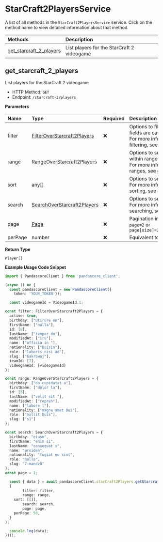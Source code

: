 # StarCraft2PlayersService

A list of all methods in the `StarCraft2PlayersService` service. Click on the method name to view detailed information about that method.

| Methods                                             | Description                                |
| :-------------------------------------------------- | :----------------------------------------- |
| [get_starcraft_2_players](#get_starcraft_2_players) | List players for the StarCraft 2 videogame |

## get_starcraft_2_players

List players for the StarCraft 2 videogame

- HTTP Method: `GET`
- Endpoint: `/starcraft-2/players`

**Parameters**

| Name    | Type                                                                    | Required | Description                                                                                                                                         |
| :------ | :---------------------------------------------------------------------- | :------- | :-------------------------------------------------------------------------------------------------------------------------------------------------- |
| filter  | [FilterOverStarcraft2Players](../models/FilterOverStarcraft2Players.md) | ❌       | Options to filter results. String fields are case sensitive <br/>For more information on filtering, see [docs](/docs/filtering-and-sorting#filter). |
| range   | [RangeOverStarcraft2Players](../models/RangeOverStarcraft2Players.md)   | ❌       | Options to select results within ranges <br/>For more information on ranges, see [docs](/docs/filtering-and-sorting#range).                         |
| sort    | any[]                                                                   | ❌       | Options to sort results <br/>For more information on sorting, see [docs](/docs/filtering-and-sorting#sort).                                         |
| search  | [SearchOverStarcraft2Players](../models/SearchOverStarcraft2Players.md) | ❌       | Options to search results <br/>For more information on searching, see [docs](/docs/filtering-and-sorting#search).                                   |
| page    | [Page](../models/Page.md)                                               | ❌       | Pagination in the form of `page=2` or `page[size]=30&page[number]=2`                                                                                |
| perPage | number                                                                  | ❌       | Equivalent to `page[size]`                                                                                                                          |

**Return Type**

`Player[]`

**Example Usage Code Snippet**

```typescript
import { PandascoreClient } from 'pandascore_client';

(async () => {
  const pandascoreClient = new PandascoreClient({
	token: 'YOUR_TOKEN'});

  const videogameId = VideogameId.1;

const filter: FilterOverStarcraft2Players = {
  active: true,
  birthday: ["Utirure en"],
  firstName: ["nulla"],
  id: [8],
  lastName: ["tempor do"],
  modifiedAt: ["iru"],
  name: ["officia in "],
  nationality: ["Duisin"],
  role: ["laboris nisi ad"],
  slug: ["6akrbwuj"],
  teamId: [7],
  videogameId: [videogameId]
};

const range: RangeOverStarcraft2Players = {
  birthday: ["do cupidatat a"],
  firstName: ["dolor la"],
  id: [5],
  lastName: ["velit sit "],
  modifiedAt: ["repreh"],
  name: ["labore l"],
  nationality: ["magna amet Dui"],
  role: ["mollit Duis"],
  slug: ["s1"]
};

const search: SearchOverStarcraft2Players = {
  birthday: "eiusm",
  firstName: "enim si",
  lastName: "consequat s",
  name: "proiden",
  nationality: "fugiat eu sint",
  role: "nulla",
  slug: "7-mandz0"
};
const page = 1;

  const { data } = await pandascoreClient.starCraft2Players.getStarcraft2Players(
  {
		filter: filter,
		range: range,
    sort: [[]],
		search: search,
		page: page,
    perPage: 50,
  }
);

  console.log(data);
})();
```

<!-- This file was generated by liblab | https://liblab.com/ -->
